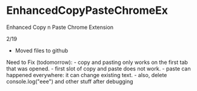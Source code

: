 # EnhancedCopyPasteChromeEx
Enhanced Copy n Paste Chrome Extension

2/19
- Moved files to github

Need to Fix (todomorrow):
    - copy and pasting only works on the first tab that was opened.
    - first slot of copy and paste does not work.
    - paste can happened everywhere: it can change existing text. 
    - also, delete console.log("eee") and other stuff after debugging